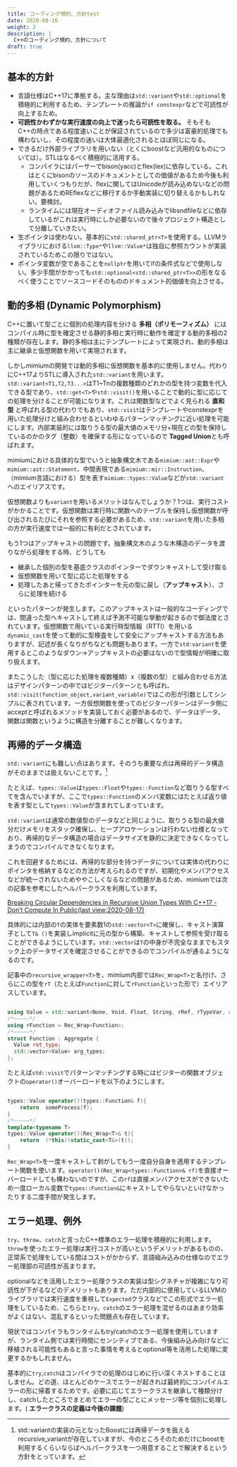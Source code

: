 ```yaml
---
title: コーディング規約、方針test
date: 2020-08-16
weight: 2
description: |
  C++のコーディング規約、方針について
draft: true
---
```


## 基本的方針

- 言語仕様はC++17に準拠する。主な理由は`std::variant`や`std::optional`を積極的に利用するため、テンプレートの推論が`if constexpr`などで可読性が向上するため。
- **可読性かわずかな実行速度の向上で迷ったら可読性を取る。** そもそもC++の時点である程度速いことが保証されているので多少は富豪的処理でも構わないし、その程度の迷いは大体最適化されるとほぼ同じになる。
- できるだけ外部ライブラリを用いない（とくにboostなど汎用的なものについては）。STLはなるべく積極的に活用する。
    - コンパイラにはパーサーでbison(yacc)とflex(lex)に依存している。これはとくにbisonのソースのドキュメントとしての価値があるため今後も利用していくつもりだが、flexに関してはUnicodeが読み込めないなどの問題があるためREflexなどに移行するか手動実装に切り替えるかもしれない。要検討。
    - ランタイムには現在オーディオファイル読み込みでlibsndfileなどに依存しているがこれは実行時にしか必要ないので後々プロジェクト構造として分離していきたい。
- 生ポインタは使わない。基本的に`std::shared_ptr<T>`を使用する。LLVMライブラリにおける`llvm::Type*`や`llvm::Value*`は独自に参照カウントが実装されているためこの限りではない。
- ポインタ変数が空であることを`nullptr`を用いてifの条件式などで使用しない。多少手間がかかっても`std::optional<std::shared_ptr<T>>`の形をなるべく使うことでソースコードそのもののドキュメント的価値を向上させる。


## 動的多相 (Dynamic Polymorphism)

C++に置いて型ごとに個別の処理内容を分ける **多相（ポリモーフィズム）** にはコンパイル時に型を確定させる静的多相と実行時に動作を確定する動的多相の2種類が存在します。静的多相は主にテンプレートによって実現され、動的多相は主に継承と仮想関数を用いて実現されます。

しかしmimiumの開発では動的多相に仮想関数を基本的に使用しません。代わりにC++17よりSTLに導入された`std::variant`を用います。`std::variant<T1,T2,T3...>`はT1~Tnの複数種類のどれかの型を持つ変数を代入できる型であり、`std::get<T>`や`std::visit()`を用いることで動的に型に応じての処理を分けることが可能になります。これは関数型などでよく見られる **直和型** と呼ばれる型の代わりでもあり、`std::visit`はテンプレートやconstexprを用いた処理分けと組み合わせるといわゆるパターンマッチングに近い処理を可能にします。内部実装的には取りうる型の最大値のメモリ分+現在どの型を保持しているのかのタグ（整数）を確保する形になっているので **Tagged Union**とも呼ばれます。

mimiumにおける具体的な型でいうと抽象構文木である`mimium::ast::Expr`や`mimium::ast::Statement`、中間表現である`mimium::mir::Instruction`、（mimium言語における）型を表す`mimium::types::Value`などが`std::variant`へのエイリアスです。

仮想関数よりも`variant`を用いるメリットはなんでしょうか？1つは、実行コストがかかることです。仮想関数は実行時に関数へのテーブルを保持し仮想関数が呼び出されるたびにそれを参照する必要があるため、`std::variant`を用いた多相の方が実行速度では一般的に有利だとされています。

もう1つはアップキャストの問題です。抽象構文木のような木構造のデータを渡りながら処理をする時、どうしても

- 継承した個別の型を基底クラスのポインターでダウンキャストして受け取る
- 仮想関数を用いて型に応じた処理をする
- 処理したあと帰ってきたポインターを元の型に戻し（**アップキャスト**）、さらに処理を続ける

といったパターンが発生します。このアップキャストは一般的なコーディングでは、間違った型へキャストして終えば予測不可能な挙動が起きるので御法度とされています。仮想関数で用いている実行時型情報（RTTI）を用いる`dynamic_cast`を使って動的に型検査をして安全にアップキャストする方法もありますが、記述が長くなりがちなども問題もあります。一方で`std:variant`を使用するとこのようなダウン→アップキャストの必要はないので型情報が明確に取り扱えます。

またこうした（型に応じた処理を複数種類）x（複数の型）と組み合わせる方法はデザインパターンの中ではビジターパターンとも呼ばれ、 `std::visit(function_object,variant_variable)`ではこの形が引数としてシンプルに表されています。一方仮想関数を使ってのビジターパターンはデータ側にacceptと呼ばれるメソッドを実装しておく必要があるので、データはデータ、関数は関数というように構造を分離することが難しくなります。

## 再帰的データ構造

`std::variant`にも難しい点はあります。そのうち重要な点は再帰的データ構造がそのままでは扱えないことです。[^boostrv]

[^boostrv]: std::variantの実装の元となったBoostには再帰データを扱えるrecursive_variantが存在していますが、今のところそのためだけにboostを利用するくらいならばヘルパークラスを一つ用意することで解決するという方針をとっています。

たとえば、`types::Value`は`types::Float`や`types::Function`など取りうる型すべてを含んでいますが、ここで`types::Function`のメンバ変数にはたとえば返り値を表す型として`types::Value`が含まれてしまっています。

`std::variant`は通常の数値型のデータなどと同じように、取りうる型の最大値分だけメモリをスタック確保し、ヒープアロケーションは行わない仕様となっており、再帰的なデータ構造の場合はデータサイズを静的に決定できなくなってしまうのでコンパイルできなくなります。

これを回避するためには、再帰的な部分を持つデータについては実体の代わりにポインタを格納するなどの方法が考えられるのですが、初期化やメンバアクセスなどが統一されないためややこしくなるなどの問題があるため、mimiumでは次の記事を参考にしたヘルパークラスを利用しています。

[Breaking Circular Dependencies in Recursive Union Types With C++17 - Don’t Compute In Public(last view:2020-08-17)](https://medium.com/@dennis.luxen/breaking-circular-dependencies-in-recursive-union-types-with-c-17-the-curious-case-of-4ab00cfda10d)

具体的には内部の`T`の実体を要素数1の`std::vector<T>`に確保し、キャスト演算子として`T& ()`を実装しimplicitに元の型から構築、キャストして参照を受け取ることができるようにしています。`std::vector`は`T`の中身が不完全なままでもスタック上のデータサイズを確定させることができるのでコンパイルが通るようになるのです。

記事中の`recursive_wrapper<T>`を、mimium内部では`Rec_Wrap<T>`と名付け、さらにこの型を`rT`（たとえば`Function`に対して`rFunction`といった形で）エイリアスしています。


```cpp

using Value = std::variant<None, Void, Float, String, rRef, rTypeVar, rPointer, rFunction,rClosure, rArray, rStruct, rTuple, rAlias>;
/*~~~~~*/
using rFunction = Rec_Wrap<Function>;
/*~~~~~*/
struct Function : Aggregate {
  Value ret_type;
  std::vector<Value> arg_types;
};

```

たとえば`std::visit`でパターンマッチングする時にはビジターの関数オブジェクトの`operator()`オーバーロードを以下のようにします。

```cpp

types::Value operator()(types::Function& f){
    return  someProcess(f);
}
/*~~~~~*/
template<typename T>
types::Value operator()(Rec_Wrap<T>& t){
    return  (*this)(static_cast<T&>(t));
}

```

`Rec_Wrap<T>`を一度キャストして剥がしてもう一度自分自身を適用するテンプレート関数を使います。`operator()(Rec_Wrap<types::Function>& rf)`を直接オーバーロードしても構わないのですが、この`rf`は直接メンバアクセスができないため一度ローカル変数で`types::Function&`にキャストしてやらないといけなかったりする二度手間が発生します。

## エラー処理、例外

`try`、`throw`、`catch`と言ったC++標準のエラー処理を積極的に利用します。`throw`を使ったエラー処理は実行コストが高いというデメリットがあるものの、正常系で処理をしている間はコストがかからず、言語組み込みの仕様なのでエラー処理部の可読性が高まります。

optionalなどを活用したエラー処理クラスの実装は型シグネチャが複雑になり可読性が下がるなどのデメリットもあります。ただ内部的に使用しているLLVMのライブラリでは実行速度を重視して`Expected`クラスなどでこの形式でエラー処理をしているため、こちらと`try`、`catch`のエラー処理を混ぜるのはあまり効率がよくはない、混乱するといった問題点も存在しています。

現状ではコンパイラもランタイムもtry/catchのエラー処理を使用していますが、ランタイム側では実行時間にセンシティブである、今後組み込み向けなどに移植される可能性もあると言った事情を考えるとoptional等を活用した処理に変更するかもしれません。

基本的に`try`,`catch`はコンパイラでの処理のはじめに行い深くネストすることはしません。どの道、ほとんどのケースでエラーが起きれば最終的にコンパイルエラーの形に帰着するためです。必要に応じてエラークラスを継承して種類分けし、catchしたところでまとめてエラーの型ごとにメッセージ等を個別に処理します。( **エラークラスの定義は今後の課題**)